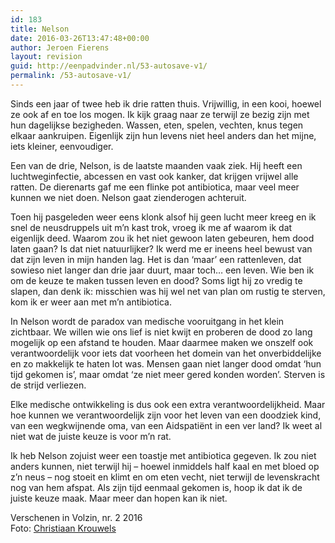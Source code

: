```yaml
---
id: 183
title: Nelson
date: 2016-03-26T13:47:48+00:00
author: Jeroen Fierens
layout: revision
guid: http://eenpadvinder.nl/53-autosave-v1/
permalink: /53-autosave-v1/
---
```

Sinds een jaar of twee heb ik drie ratten thuis. Vrijwillig, in een kooi, hoewel ze ook af en toe los mogen. Ik kijk graag naar ze terwijl ze bezig zijn met hun dagelijkse bezigheden. Wassen, eten, spelen, vechten, knus tegen elkaar aankruipen. Eigenlijk zijn hun levens niet heel anders dan het mijne, iets kleiner, eenvoudiger.

Een van de drie, Nelson, is de laatste maanden vaak ziek. Hij heeft een luchtweginfectie, abcessen en vast ook kanker, dat krijgen vrijwel alle ratten. De dierenarts gaf me een flinke pot antibiotica, maar veel meer kunnen we niet doen. Nelson gaat zienderogen achteruit.

Toen hij pasgeleden weer eens klonk alsof hij geen lucht meer kreeg en ik snel de neusdruppels uit m’n kast trok, vroeg ik me af waarom ik dat eigenlijk deed. Waarom zou ik het niet gewoon laten gebeuren, hem dood laten gaan? Is dat niet natuurlijker? Ik werd me er ineens heel bewust van dat zijn leven in mijn handen lag. Het is dan ‘maar’ een rattenleven, dat sowieso niet langer dan drie jaar duurt, maar toch… een leven. Wie ben ik om de keuze te maken tussen leven en dood? Soms ligt hij zo vredig te slapen, dan denk ik: misschien was hij wel net van plan om rustig te sterven, kom ik er weer aan met m’n antibiotica.

In Nelson wordt de paradox van medische vooruitgang in het klein zichtbaar. We willen wie ons lief is niet kwijt en proberen de dood zo lang mogelijk op een afstand te houden. Maar daarmee maken we onszelf ook verantwoordelijk voor iets dat voorheen het domein van het onverbiddelijke en zo makkelijk te haten lot was. Mensen gaan niet langer dood omdat ‘hun tijd gekomen is’, maar omdat ‘ze niet meer gered konden worden’. Sterven is de strijd verliezen.

Elke medische ontwikkeling is dus ook een extra verantwoordelijkheid. Maar hoe kunnen we verantwoordelijk zijn voor het leven van een doodziek kind, van een wegkwijnende oma, van een Aidspatiënt in een ver land? Ik weet al niet wat de juiste keuze is voor m’n rat.

Ik heb Nelson zojuist weer een toastje met antibiotica gegeven. Ik zou niet anders kunnen, niet terwijl hij – hoewel inmiddels half kaal en met bloed op z’n neus – nog stoeit en klimt en om eten vecht, niet terwijl de levenskracht nog van hem afspat. Als zijn tijd eenmaal gekomen is, hoop ik dat ik de juiste keuze maak. Maar meer dan hopen kan ik niet.

<p class="bron">Verschenen in Volzin, nr. 2 2016<br />Foto: <a href="http://www.krouwels.com">Christiaan Krouwels</a></p>